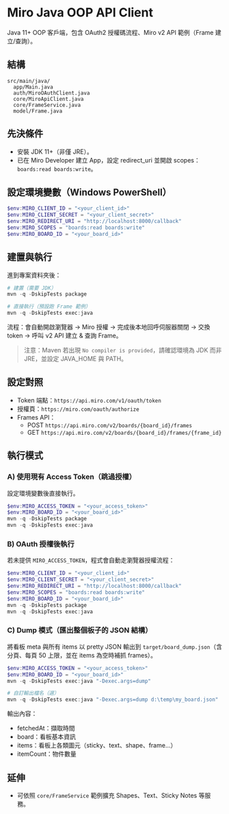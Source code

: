 # Miro Java OOP API Client

Java 11+ OOP 客戶端，包含 OAuth2 授權碼流程、Miro v2 API 範例（Frame 建立/查詢）。

## 結構
```
src/main/java/
  app/Main.java
  auth/MiroOAuthClient.java
  core/MiroApiClient.java
  core/FrameService.java
  model/Frame.java
```

## 先決條件
- 安裝 JDK 11+（非僅 JRE）。
- 已在 Miro Developer 建立 App，設定 redirect_uri 並開啟 scopes：`boards:read boards:write`。

## 設定環境變數（Windows PowerShell）
```powershell
$env:MIRO_CLIENT_ID = "<your_client_id>"
$env:MIRO_CLIENT_SECRET = "<your_client_secret>"
$env:MIRO_REDIRECT_URI = "http://localhost:8000/callback"
$env:MIRO_SCOPES = "boards:read boards:write"
$env:MIRO_BOARD_ID = "<your_board_id>"
```

## 建置與執行
進到專案資料夾後：
```powershell
# 建置（需要 JDK）
mvn -q -DskipTests package

# 直接執行（預設跑 Frame 範例）
mvn -q -DskipTests exec:java
```
流程：會自動開啟瀏覽器 → Miro 授權 → 完成後本地回呼伺服器關閉 → 交換 token → 呼叫 v2 API 建立 & 查詢 Frame。

> 注意：Maven 若出現 `No compiler is provided`，請確認環境為 JDK 而非 JRE，並設定 JAVA_HOME 與 PATH。

## 設定對照
- Token 端點：`https://api.miro.com/v1/oauth/token`
- 授權頁：`https://miro.com/oauth/authorize`
- Frames API：
  - POST `https://api.miro.com/v2/boards/{board_id}/frames`
  - GET  `https://api.miro.com/v2/boards/{board_id}/frames/{frame_id}`

## 執行模式

### A) 使用現有 Access Token（跳過授權）
設定環境變數後直接執行。

```powershell
$env:MIRO_ACCESS_TOKEN = "<your_access_token>"
$env:MIRO_BOARD_ID = "<your_board_id>"
mvn -q -DskipTests package
mvn -q -DskipTests exec:java
```

### B) OAuth 授權後執行
若未提供 `MIRO_ACCESS_TOKEN`，程式會自動走瀏覽器授權流程：

```powershell
$env:MIRO_CLIENT_ID = "<your_client_id>"
$env:MIRO_CLIENT_SECRET = "<your_client_secret>"
$env:MIRO_REDIRECT_URI = "http://localhost:8000/callback"
$env:MIRO_SCOPES = "boards:read boards:write"
$env:MIRO_BOARD_ID = "<your_board_id>"
mvn -q -DskipTests package
mvn -q -DskipTests exec:java
```

### C) Dump 模式（匯出整個板子的 JSON 結構）
將看板 meta 與所有 items 以 pretty JSON 輸出到 `target/board_dump.json`（含分頁、每頁 50 上限，並在 items 為空時補抓 frames）。

```powershell
$env:MIRO_ACCESS_TOKEN = "<your_access_token>"
$env:MIRO_BOARD_ID = "<your_board_id>"
mvn -q -DskipTests exec:java "-Dexec.args=dump"

# 自訂輸出檔名（選）
mvn -q -DskipTests exec:java "-Dexec.args=dump d:\temp\my_board.json"
```

輸出內容：
- fetchedAt：擷取時間
- board：看板基本資訊
- items：看板上各類圖元（sticky、text、shape、frame…）
- itemCount：物件數量

## 延伸
- 可依照 `core/FrameService` 範例擴充 Shapes、Text、Sticky Notes 等服務。
